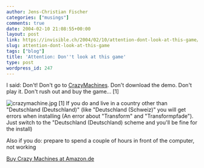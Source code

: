 ```yaml
---
author: Jens-Christian Fischer
categories: ["musings"]
comments: true
date: 2004-02-10 21:08:55+00:00
layout: post
link: https://invisible.ch/2004/02/10/attention-dont-look-at-this-game/
slug: attention-dont-look-at-this-game
tags: ["blog"]
title: 'Attention: Don''t look at this game'
type: post
wordpress_id: 247
---
```


I said: Don't! Don't go to [CrazyMachines](https://www.crazy-machines.com/). Don't download the demo. Don't play it. Don't rush out and buy the game... [1]  

![crazymachine.jpg](/images/crazymachine.jpg)
[1]
If you do and live in a country other than "Deutschland (Deutschland)" (like "Deutschland (Schweiz)" you will get errors when installing (An error about "Transform" and "Transformpfade"). Just switch to the "Deutschland (Deutschland) scheme and you'll be fine for the install)

Also if you do: prepare to spend a couple of hours in front of the computer, not working

[Buy Crazy Machines at Amazon.de](https://www.amazon.de/exec/obidos/ASIN/B00012OQMU/invisiblech-21)
